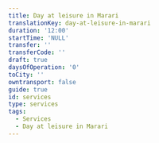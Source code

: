 ```yaml
---
title: Day at leisure in Marari
translationKey: day-at-leisure-in-marari
duration: '12:00'
startTime: 'NULL'
transfer: ''
transferCode: ''
draft: true
daysOfOperation: '0'
toCity: ''
owntransport: false
guide: true
id: services
type: services
tags:
  - Services
  - Day at leisure in Marari
---
```

